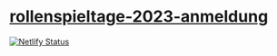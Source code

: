 # [rollenspieltage-2023-anmeldung](https://rst-2023.gdn.lvl8.io/)

[![Netlify Status](https://api.netlify.com/api/v1/badges/a4a72be1-6af4-4ee6-bcc1-1982246d2dea/deploy-status)](https://app.netlify.com/sites/storied-toffee-c1b2f1/deploys)
